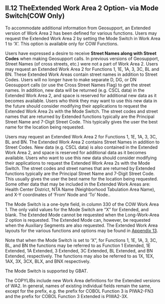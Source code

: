 <h2>II.12 TheExtended Work Area 2 Option- via Mode Switch(COW Only)</h2>

To accommodate additional information from Geosupport, an Extended version of Work Area 2 has been defined for various functions.  Users may request the Extended Work Area 2 by setting the Mode Switch in Work Area 1 to ‘X’.  This option is available only for COW Functions.

Users have expressed a desire to receive <b>Street Names along with Street Codes</b> when making Geosupport calls. In previous versions of Geosupport, Street Names (of cross streets, etc.) were not a part of Work Area 2. Users may request an Extended Work Area 2 for Functions 1, 1E, 1A, 3, 3C, BL and BN. These Extended Work Areas contain street names in addition to Street Codes. Users will no longer have to make separate D, DG, or DN Geosupport calls (or use the Cross Street Names Flag) to get the street names. In addition, new data will be returned (e.g. CSCL data) in the Extended Work Area 2, and space is reserved for additional new data as it becomes available. Users who think they may want to use this new data in the future should consider modifying their applications to request the Extended Work Area 2s with the Mode Switch.  The street codes and street names that are returned by Extended functions typically are the Principal Street Name and 7-Digit Street Code.  This typically gives the user the best name for the location being requested.

 Users may request an Extended Work Area 2 for Functions 1, 1E, 1A, 3, 3C, BL and BN. The Extended Work Area 2 contains Street Names in addition to Street Codes. New data (e.g. CSCL data) is also contained in the Extended Work Area 2, and space is reserved for additional data as it becomes available. Users who want to use this new data should consider modifying their applications to request the Extended Work Area 2s with the Mode Switch.  The street codes and street names that are returned by Extended functions typically are the Principal Street Name and 7-Digit Street Code.  This usually gives the user the best name for the location being requested.  Some other data that may be included in the Extended Work Areas are:  Health Center District, NTA Name (Neighborhood Tabulation Area Name), and X-Y coordinates of ‘From’ Node and ‘To’ Node..

The Mode Switch is a one-byte field, in column 330 of the COW Work Area 1. The only valid values for the Mode Switch are “X” for Extended, and blank.  The Extended Mode cannot be requested when the Long-Work-Area 2 option is requested.  The Extended Mode can, however, be requested when the Auxiliary Segments are also requested.  The Extended Work Area layouts for the various functions and options may be found in [Appendix 13](/appendices/appendix13/).

Note that when the Mode Switch is set to ‘X”, for Functions 1, 1E, 1A, 3, 3C, BL, and BN the functions may be referred to as Function 1 Extended, 1E Extended, 1A Extended, 3 Extended, 3C Extended, BL Extended, and BN Extended, respectively.  The functions may also be referred to as 1X, 1EX, 1AX, 3X, 3CX, BLX, and BNX respectively.

The Mode Switch is supported by GBAT.

The COPYLIBs include new Work Area definitions for the Extended versions of WA2.  In general, names of existing individual fields remain the same, except for the prefix, e.g. the prefix for COBOL Function 3 is PIWA2-FN3 and the prefix for COBOL Function 3 Extended is PIWA2-3X.
